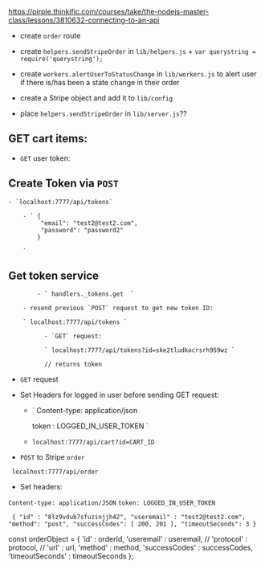 
https://pirple.thinkific.com/courses/take/the-nodejs-master-class/lessons/3810632-connecting-to-an-api

 - create `order` route

 - create `helpers.sendStripeOrder` in `lib/helpers.js` + `var querystring = require('querystring');`

 - create `workers.alertUserToStatusChange` in `lib/workers.js` to alert user if there is/has been a state change in their order


- create a Stripe object and add it to `lib/config`

- place `helpers.sendStripeOrder` in `lib/server.js`??



## GET cart items:



- `GET` user token:

## Create Token via `POST`

    - `localhost:7777/api/tokens`

        - ` {
             "email": "test2@test2.com",
             "password": "password2"
            }

        `

## Get token service

            - ` handlers._tokens.get  `

        - resend previous `POST` request to get new token ID:

        ` localhost:7777/api/tokens `

              - `GET` request:

              ` localhost:7777/api/tokens?id=ske2tludkocrsrh959wz `

              // returns token


- `GET` request

- Set Headers for logged in user before sending GET request:

    - ` Content-type: application/json

        token : LOGGED_IN_USER_TOKEN  `


    - ` localhost:7777/api/cart?id=CART_ID `





- `POST` to Stripe `order`

` localhost:7777/api/order`

- Set headers:

` Content-type: application/JSON `
` token: LOGGED_IN_USER_TOKEN `


`  {
  "id" : "8lz9vdub7sfuzinjjh42",
  "useremail" : "test2@test2.com",
  "method": "post",
    "successCodes": [ 200, 201 ],
    "timeoutSeconds": 3
  } `


  const orderObject = {
    'id' : orderId,
    'useremail' : useremail,
  //  'protocol' : protocol,
  //  'url' : url,
    'method' : method,
    'successCodes' : successCodes,
    'timeoutSeconds' : timeoutSeconds
  };
